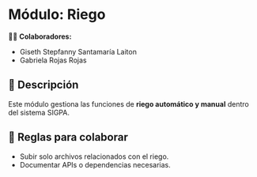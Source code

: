# Módulo: Riego

👩‍💻 **Colaboradores:**  
- Giseth Stepfanny Santamaría Laiton  
- Gabriela Rojas Rojas  

## 📌 Descripción
Este módulo gestiona las funciones de **riego automático y manual** dentro del sistema SIGPA. 

## 🚀 Reglas para colaborar
- Subir solo archivos relacionados con el riego.  
- Documentar APIs o dependencias necesarias.  
